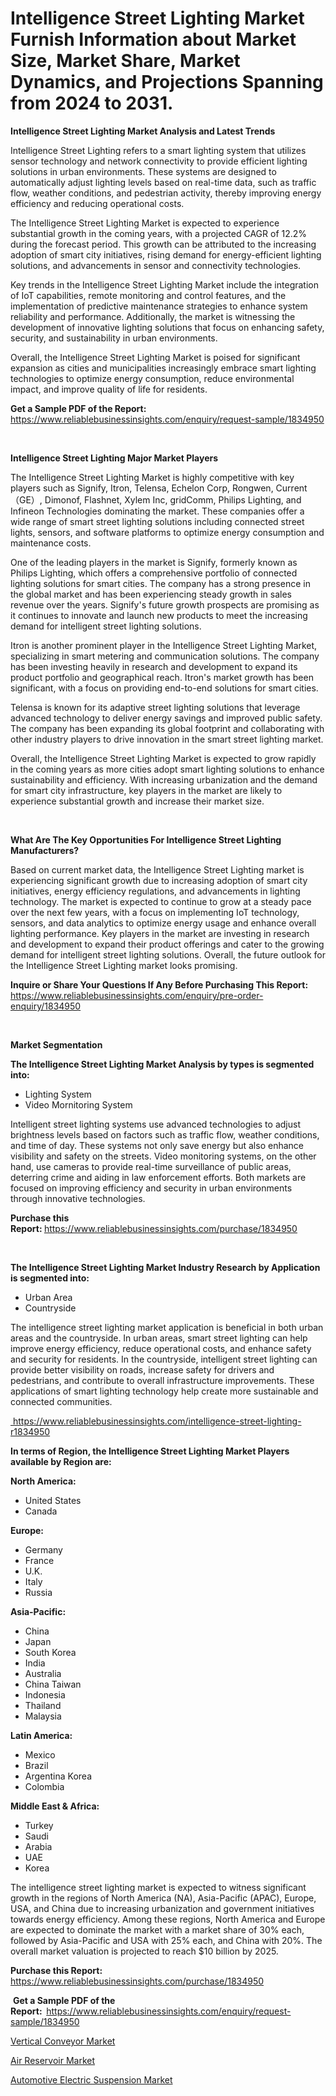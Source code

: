 <p><h1>Intelligence Street Lighting Market Furnish Information about Market Size, Market Share, Market Dynamics, and Projections Spanning from 2024 to 2031.</h1></p><p><strong>Intelligence Street Lighting Market Analysis and Latest Trends</strong></p>
<p><p>Intelligence Street Lighting refers to a smart lighting system that utilizes sensor technology and network connectivity to provide efficient lighting solutions in urban environments. These systems are designed to automatically adjust lighting levels based on real-time data, such as traffic flow, weather conditions, and pedestrian activity, thereby improving energy efficiency and reducing operational costs.</p><p>The Intelligence Street Lighting Market is expected to experience substantial growth in the coming years, with a projected CAGR of 12.2% during the forecast period. This growth can be attributed to the increasing adoption of smart city initiatives, rising demand for energy-efficient lighting solutions, and advancements in sensor and connectivity technologies.</p><p>Key trends in the Intelligence Street Lighting Market include the integration of IoT capabilities, remote monitoring and control features, and the implementation of predictive maintenance strategies to enhance system reliability and performance. Additionally, the market is witnessing the development of innovative lighting solutions that focus on enhancing safety, security, and sustainability in urban environments.</p><p>Overall, the Intelligence Street Lighting Market is poised for significant expansion as cities and municipalities increasingly embrace smart lighting technologies to optimize energy consumption, reduce environmental impact, and improve quality of life for residents.</p></p>
<p><strong>Get a Sample PDF of the Report:&nbsp;</strong> <a href="https://www.reliablebusinessinsights.com/enquiry/request-sample/1834950">https://www.reliablebusinessinsights.com/enquiry/request-sample/1834950</a></p>
<p>&nbsp;</p>
<p><strong>Intelligence Street Lighting Major Market Players</strong></p>
<p><p>The Intelligence Street Lighting Market is highly competitive with key players such as Signify, Itron, Telensa, Echelon Corp, Rongwen, Current（GE）, Dimonof, Flashnet, Xylem Inc, gridComm, Philips Lighting, and Infineon Technologies dominating the market. These companies offer a wide range of smart street lighting solutions including connected street lights, sensors, and software platforms to optimize energy consumption and maintenance costs.</p><p>One of the leading players in the market is Signify, formerly known as Philips Lighting, which offers a comprehensive portfolio of connected lighting solutions for smart cities. The company has a strong presence in the global market and has been experiencing steady growth in sales revenue over the years. Signify's future growth prospects are promising as it continues to innovate and launch new products to meet the increasing demand for intelligent street lighting solutions.</p><p>Itron is another prominent player in the Intelligence Street Lighting Market, specializing in smart metering and communication solutions. The company has been investing heavily in research and development to expand its product portfolio and geographical reach. Itron's market growth has been significant, with a focus on providing end-to-end solutions for smart cities.</p><p>Telensa is known for its adaptive street lighting solutions that leverage advanced technology to deliver energy savings and improved public safety. The company has been expanding its global footprint and collaborating with other industry players to drive innovation in the smart street lighting market.</p><p>Overall, the Intelligence Street Lighting Market is expected to grow rapidly in the coming years as more cities adopt smart lighting solutions to enhance sustainability and efficiency. With increasing urbanization and the demand for smart city infrastructure, key players in the market are likely to experience substantial growth and increase their market size.</p></p>
<p>&nbsp;</p>
<p><strong>What Are The Key Opportunities For Intelligence Street Lighting Manufacturers?</strong></p>
<p><p>Based on current market data, the Intelligence Street Lighting market is experiencing significant growth due to increasing adoption of smart city initiatives, energy efficiency regulations, and advancements in lighting technology. The market is expected to continue to grow at a steady pace over the next few years, with a focus on implementing IoT technology, sensors, and data analytics to optimize energy usage and enhance overall lighting performance. Key players in the market are investing in research and development to expand their product offerings and cater to the growing demand for intelligent street lighting solutions. Overall, the future outlook for the Intelligence Street Lighting market looks promising.</p></p>
<p><strong>Inquire or Share Your Questions If Any Before Purchasing This Report:</strong> <a href="https://www.reliablebusinessinsights.com/enquiry/pre-order-enquiry/1834950">https://www.reliablebusinessinsights.com/enquiry/pre-order-enquiry/1834950</a></p>
<p>&nbsp;</p>
<p><strong>Market Segmentation</strong></p>
<p><strong>The Intelligence Street Lighting Market Analysis by types is segmented into:</strong></p>
<p><ul><li>Lighting System</li><li>Video Mornitoring System</li></ul></p>
<p><p>Intelligent street lighting systems use advanced technologies to adjust brightness levels based on factors such as traffic flow, weather conditions, and time of day. These systems not only save energy but also enhance visibility and safety on the streets. Video monitoring systems, on the other hand, use cameras to provide real-time surveillance of public areas, deterring crime and aiding in law enforcement efforts. Both markets are focused on improving efficiency and security in urban environments through innovative technologies.</p></p>
<p><strong>Purchase this Report:&nbsp;</strong><a href="https://www.reliablebusinessinsights.com/purchase/1834950">https://www.reliablebusinessinsights.com/purchase/1834950</a></p>
<p>&nbsp;</p>
<p><strong>The Intelligence Street Lighting Market Industry Research by Application is segmented into:</strong></p>
<p><ul><li>Urban Area</li><li>Countryside</li></ul></p>
<p><p>The intelligence street lighting market application is beneficial in both urban areas and the countryside. In urban areas, smart street lighting can help improve energy efficiency, reduce operational costs, and enhance safety and security for residents. In the countryside, intelligent street lighting can provide better visibility on roads, increase safety for drivers and pedestrians, and contribute to overall infrastructure improvements. These applications of smart lighting technology help create more sustainable and connected communities.</p></p>
<p><a href="https://www.reliablebusinessinsights.com/intelligence-street-lighting-r1834950">&nbsp;https://www.reliablebusinessinsights.com/intelligence-street-lighting-r1834950</a></p>
<p><strong>In terms of Region, the Intelligence Street Lighting Market Players available by Region are:</strong></p>
<p>
    <p> <strong> North America: </strong>
        <ul>
            <li>United States</li>
            <li>Canada</li>
        </ul>
        </p> 
    <p> <strong> Europe: </strong>
        <ul>
            <li>Germany</li>
            <li>France</li>
            <li>U.K.</li>
            <li>Italy</li>
            <li>Russia</li>
        </ul>
        </p> 
    <p> <strong> Asia-Pacific: </strong>
        <ul>
            <li>China</li>
            <li>Japan</li>
            <li>South Korea</li>
            <li>India</li>
            <li>Australia</li>
            <li>China Taiwan</li>
            <li>Indonesia</li>
            <li>Thailand</li>
            <li>Malaysia</li>
        </ul>
        </p> 
    <p> <strong> Latin America: </strong>
        <ul>
            <li>Mexico</li>
            <li>Brazil</li>
            <li>Argentina Korea</li>
            <li>Colombia</li>
        </ul>
        </p> 
    <p> <strong> Middle East & Africa: </strong>
        <ul>
            <li>Turkey</li>
            <li>Saudi</li>
            <li>Arabia</li>
            <li>UAE</li>
            <li>Korea</li>
        </ul>
    </p>
    </p>
<p><p>The intelligence street lighting market is expected to witness significant growth in the regions of North America (NA), Asia-Pacific (APAC), Europe, USA, and China due to increasing urbanization and government initiatives towards energy efficiency. Among these regions, North America and Europe are expected to dominate the market with a market share of 30% each, followed by Asia-Pacific and USA with 25% each, and China with 20%. The overall market valuation is projected to reach $10 billion by 2025.</p></p>
<p><strong>Purchase this Report: </strong><a href="https://www.reliablebusinessinsights.com/purchase/1834950">https://www.reliablebusinessinsights.com/purchase/1834950</a></p>
<p>&nbsp;<strong>Get a Sample PDF of the Report:&nbsp;&nbsp;</strong><a href="https://www.reliablebusinessinsights.com/enquiry/request-sample/1834950">https://www.reliablebusinessinsights.com/enquiry/request-sample/1834950</a></p>
<p><strong></strong></p>
<p><p><a href="https://github.com/mandarincruisesvn/Market-Research-Report-List-1/blob/main/vertical-conveyor-market.md">Vertical Conveyor Market</a></p><p><a href="https://github.com/RichRobinson5/Market-Research-Report-List-6/blob/main/air-reservoir-market.md">Air Reservoir Market</a></p><p><a href="https://view.publitas.com/reportprime-1/automotive-electric-suspension-market-growth-outlook-from-2024-to-2031-and-it-is-projecting-at-12-4-cagr-with-markets-trends-analysis-by-application-regional-outlook-and-revenue/">Automotive Electric Suspension Market</a></p></p>
